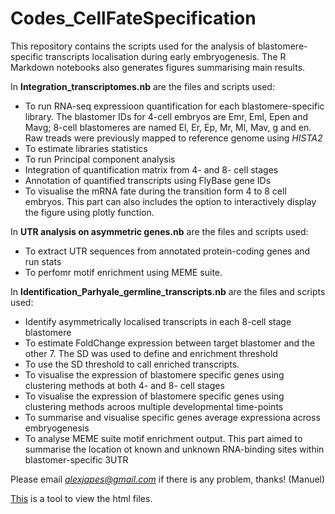 # Codes_CellFateSpecification
This repository contains the scripts used for the analysis of blastomere-specific transcripts localisation during early embryogenesis. The R Markdown notebooks also generates figures summarising main results.

In **Integration_transcriptomes.nb** are the files and scripts used:
- To run RNA-seq expressioon quantification for each blastomere-specific library. The blastomer IDs for 4-cell embryos are Emr, Eml, Epen and Mavg; 8-cell blastomeres are named El, Er, Ep, Mr, Ml, Mav, g and en. Raw treads were previously mapped to reference genome using *HISTA2*
- To estimate libraries statistics
- To run Principal component analysis
- Integration of quantification matrix from 4- and 8- cell stages
- Annotation of quantified transcripts using FlyBase gene IDs
- To visualise the mRNA fate during the transition form 4 to 8 cell embryos. This part can also includes the option to interactively display the figure using plotly function.

In **UTR analysis on asymmetric genes.nb** are the files and scripts used:
- To extract UTR sequences from annotated protein-coding genes and run stats
- To perfomr motif enrichment using MEME suite.

In **Identification_Parhyale_germline_transcripts.nb** are the files and scripts used: 
- Identify asymmetrically localised transcripts in each 8-cell stage blastomere
- To estimate FoldChange expression between target blastomer and the other 7. The SD was used to define and enrichment threshold
- To use the SD threshold to call enriched transcripts.
- To visualise the expression of blastomere specific genes using clustering methods at both 4- and 8- cell stages
- To visualise the expression of blastomere specific genes using clustering methods acroos multiple developmental time-points
- To summarise and visualise specific genes average expressiona across embryogenesis
- To analyse MEME suite motif enrichment output. This part aimed to summarise the location ot known and unknown RNA-binding sites within blastomer-specific 3UTR

Please email *alexjapes@gmail.com* if there is any problem, thanks! (Manuel)

[This](https://htmlpreview.github.io/) is a tool to view the html files. 
